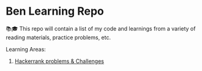 # Ben Learning Repo

:books::mortar_board: This repo will contain a list of my code and learnings from a variety of reading materials, practice problems, etc.

Learning Areas:
1. [Hackerrank problems & Challenges](01_competition_learning/)

